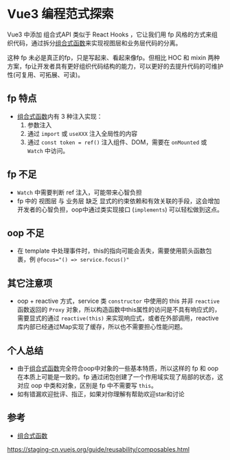 # Vue3 编程范式探索

Vue3 中添加 组合式API 类似于 React Hooks ，它让我们用 fp 风格的方式来组织代码，通过拆分[组合式函数][composables]来实现视图层和业务层代码的分离。

这种 fp 未必是真正的fp，只是写起来、看起来像fp。但相比 HOC 和 mixin 两种方案，fp让开发者具有更好组织代码结构的能力，可以更好的去提升代码的可维护性(可复用、可拓展、可读)。

## fp 特点
- [组合式函数][composables]内有 3 种注入实现：
  1. 参数注入
  1. 通过 `import` 或 `useXXX` 注入全局性的内容
  1. 通过 `const token = ref()` 注入组件、DOM，需要在 `onMounted` 或 `Watch` 中访问。

## fp 不足
- `Watch` 中需要判断 ref 注入，可能带来心智负担
- fp 中的 视图层 与 业务层 缺乏 显式的约束依赖和有效关联的手段，这会增加开发者的心智负担，oop中通过类实现接口 (`implements`) 可以轻松做到这点。

## oop 不足
- 在 template 中处理事件时，this的指向可能会丢失，需要使用箭头函数包裹，例 `@focus="() => service.focus()"`

## 其它注意项
- oop + reactive 方式，service 类 `constructor` 中使用的 this 并非 `reactive` 函数返回的 `Proxy` 对象，所以构造函数中this属性的访问是不具有响应式的，需要显式的通过 `reactive(this)` 来实现响应式，或者在外部调用，reactive库内部已经通过Map实现了缓存，所以也不需要担心性能问题。

## 个人总结

- 由于[组合式函数][composables]完全符合oop中对象的一些基本特质，所以这样的 fp 和 oop 在本质上可能是一致的。fp 通过闭包创建了一个作用域实现了局部的状态，这对应 oop 中类和对象，区别是 fp 中不需要写 `this`。
- 如有错漏欢迎批评、指正，如果对你理解有帮助欢迎star和讨论

## 参考

- [组合式函数](composables)




[composables]: https://staging-cn.vuejs.org/guide/reusability/composables.html 
https://staging-cn.vuejs.org/guide/reusability/composables.html

